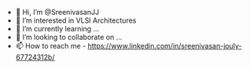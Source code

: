 - 👋 Hi, I’m @SreenivasanJJ
- 👀 I’m interested in VLSI Architectures
- 🌱 I’m currently learning ...
- 💞️ I’m looking to collaborate on ...
- 📫 How to reach me - https://www.linkedin.com/in/sreenivasan-jouly-67724312b/

<!---
SreenivasanJJ/SreenivasanJJ is a ✨ special ✨ repository because its `README.md` (this file) appears on your GitHub profile.
You can click the Preview link to take a look at your changes.
--->
